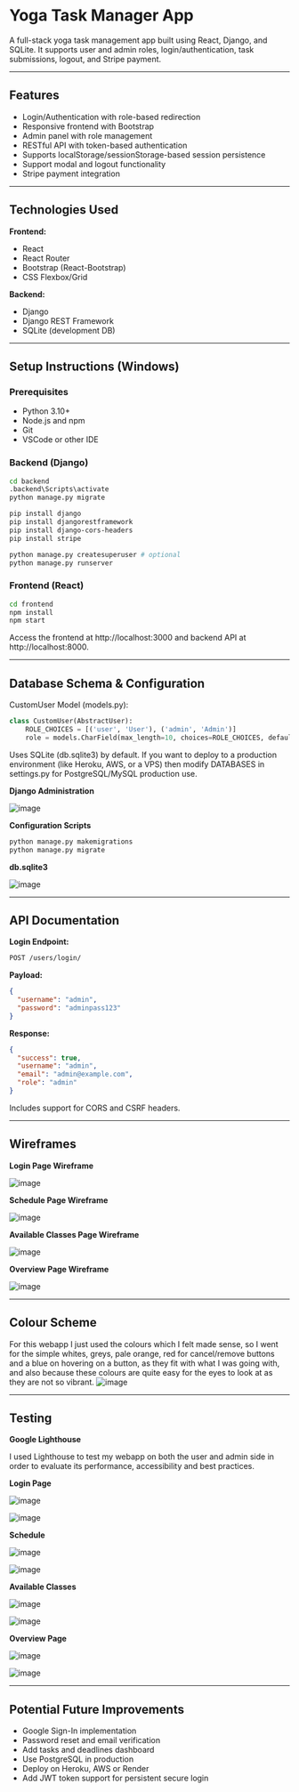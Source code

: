 # Yoga Task Manager App

A full-stack yoga task management app built using React, Django, and SQLite. It supports user and admin roles, login/authentication, task submissions, logout, and Stripe payment.

---

## Features

- Login/Authentication with role-based redirection
- Responsive frontend with Bootstrap
- Admin panel with role management
- RESTful API with token-based authentication
- Supports localStorage/sessionStorage-based session persistence
- Support modal and logout functionality
- Stripe payment integration

---

## Technologies Used

**Frontend:**
- React
- React Router
- Bootstrap (React-Bootstrap)
- CSS Flexbox/Grid

**Backend:**
- Django
- Django REST Framework
- SQLite (development DB)

---

## Setup Instructions (Windows)

### Prerequisites
- Python 3.10+
- Node.js and npm
- Git
- VSCode or other IDE

### Backend (Django)
```bash
cd backend
.backend\Scripts\activate
python manage.py migrate

pip install django
pip install djangorestframework
pip install django-cors-headers
pip install stripe

python manage.py createsuperuser # optional
python manage.py runserver
```

### Frontend (React)
```bash
cd frontend
npm install
npm start
```

Access the frontend at http://localhost:3000 and backend API at http://localhost:8000.

---

## Database Schema & Configuration
CustomUser Model (models.py):

```python
class CustomUser(AbstractUser):
    ROLE_CHOICES = [('user', 'User'), ('admin', 'Admin')]
    role = models.CharField(max_length=10, choices=ROLE_CHOICES, default='user')
```

Uses SQLite (db.sqlite3) by default.
If you want to deploy to a production environment (like Heroku, AWS, or a VPS) then modify DATABASES in settings.py for PostgreSQL/MySQL production use.

**Django Administration**

![image](https://github.com/user-attachments/assets/292f09a1-84ac-48e8-9ca9-47039a95692e)

**Configuration Scripts**
```python
python manage.py makemigrations
python manage.py migrate
```

**db.sqlite3**

![image](https://github.com/user-attachments/assets/626e04aa-32c5-4fc5-b011-9300b60a3f71)

---

## API Documentation
**Login Endpoint:**
```bash
POST /users/login/
```

**Payload:**
```json
{
  "username": "admin",
  "password": "adminpass123"
}
```

**Response:**
```json
{
  "success": true,
  "username": "admin",
  "email": "admin@example.com",
  "role": "admin"
}
```

Includes support for CORS and CSRF headers.

---

## Wireframes

**Login Page Wireframe**

![image](https://github.com/user-attachments/assets/9853f041-f545-4f5d-9378-a0017c41df96)

**Schedule Page Wireframe**

![image](https://github.com/user-attachments/assets/4ddd1aa9-d637-47bc-920b-36e2a133903b)

**Available Classes Page Wireframe**

![image](https://github.com/user-attachments/assets/304403ac-2411-42ae-9e77-bf772c4e25c8)

**Overview Page Wireframe**

![image](https://github.com/user-attachments/assets/eac9ff42-37ec-4a87-a380-0683417015b6)

---

## Colour Scheme
For this webapp I just used the colours which I felt made sense, so I went for the simple whites, greys, pale orange, red for cancel/remove buttons and a blue on hovering on a button, as they fit with what I was going with, and also because these colours are quite easy for the eyes to look at as they are not so vibrant.
![image](https://github.com/user-attachments/assets/57ff88d0-5b40-444b-9040-1ac3186d3a30)

---

## Testing

**Google Lighthouse**

I used Lighthouse to test my webapp on both the user and admin side in order to evaluate its performance, accessibility and best practices.

**Login Page**

![image](https://github.com/user-attachments/assets/f29caf42-c381-4c45-a0db-47cb1fc3a94a)

![image](https://github.com/user-attachments/assets/aa5dad09-ed34-49c4-8d16-46e9675e66e1)

**Schedule**

![image](https://github.com/user-attachments/assets/8dfa6b3d-85d1-40c4-8a76-01e047e1f08f)

![image](https://github.com/user-attachments/assets/dfca34ac-b204-41cf-b6a1-1d1bdc726bde)

**Available Classes**

![image](https://github.com/user-attachments/assets/31d0daca-03b2-4a9c-8ce9-c800a7009c83)

![image](https://github.com/user-attachments/assets/a280c828-97b4-48db-8361-8120365fb3c4)

**Overview Page**

![image](https://github.com/user-attachments/assets/f36f5d94-b6a4-4494-b0a3-6c8e35d0b601)

![image](https://github.com/user-attachments/assets/97fe3e9f-b768-48fe-8984-bc0e88e60f6b)

---

## Potential Future Improvements
- Google Sign-In implementation
- Password reset and email verification
- Add tasks and deadlines dashboard
- Use PostgreSQL in production
- Deploy on Heroku, AWS or Render
- Add JWT token support for persistent secure login
